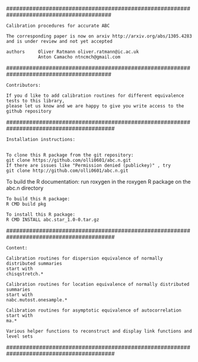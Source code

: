 ########################################################################################

	Calibration procedures for accurate ABC

 	The corresponding paper is now on arxiv http://arxiv.org/abs/1305.4283
	and is under review and not yet accepted

 	authors 	Oliver Ratmann oliver.ratmann@ic.ac.uk
      			Anton Camacho ntncmch@gmail.com	

########################################################################################

	Contributors:

	If you d like to add calibration routines for different equivalence tests to this library,
	please let us know and we are happy to give you write access to the github repository

#########################################################################################

	Installation instructions:


	To clone this R package from the git repository:
	git clone https://github.com/olli0601/abc.n.git
	If there are issues like "Permission denied (publickey)" , try 
	git clone http://github.com/olli0601/abc.n.git

  To build the R documentation: 
  run roxygen in the roxygen R package on the abc.n directory

	To build this R package:
	R CMD build pkg

	To install this R package:
	R CMD INSTALL abc.star_1.0-0.tar.gz


#########################################################################################

	Content:

	Calibration routines for dispersion equivalence of normally distributed summaries
	start with
	chisqstretch.*

	Calibration routines for location equivalence of normally distributed summaries
	start with
	nabc.mutost.onesample.*

	Calibration routines for asymptotic equivalence of autocorrelation
	start with
	ma.*

	Various helper functions to reconstruct and display link functions and level sets
	
 
#########################################################################################
